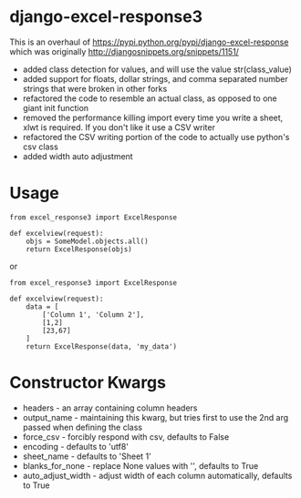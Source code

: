 django-excel-response3
=====================
 
This is an overhaul of https://pypi.python.org/pypi/django-excel-response which was originally http://djangosnippets.org/snippets/1151/

+ added class detection for values, and will use the value str(class_value)
+ added support for floats, dollar strings, and comma separated number strings that were broken in other forks
+ refactored the code to resemble an actual class, as opposed to one giant init function
+ removed the performance killing import every time you write a sheet, xlwt is required. If you don't like it use a CSV writer
+ refactored the CSV writing portion of the code to actually use python's csv class
+ added width auto adjustment

Usage
=====


    from excel_response3 import ExcelResponse

    def excelview(request):
        objs = SomeModel.objects.all()
        return ExcelResponse(objs)


or

    from excel_response3 import ExcelResponse

    def excelview(request):
        data = [
            ['Column 1', 'Column 2'],
            [1,2]
            [23,67]
        ]
        return ExcelResponse(data, 'my_data')

Constructor Kwargs
======
+ headers - an array containing column headers
+ output_name - maintaining this kwarg, but tries first to 
use the 2nd arg passed when defining the class
+ force_csv - forcibly respond with csv, defaults to False
+ encoding - defaults to 'utf8'
+ sheet_name - defaults to 'Sheet 1'
+ blanks_for_none - replace None values with '', defaults to True
+ auto_adjust_width - adjust width of each column automatically, defaults to True
